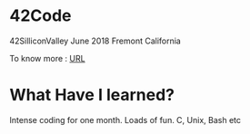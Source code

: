 # 42Code
42SilliconValley June 2018
Fremont California

To know more : <a href="https://www.42.us.org/">URL <a/>

# What Have I learned?
Intense coding for one month. Loads of fun.
C, Unix, Bash etc


